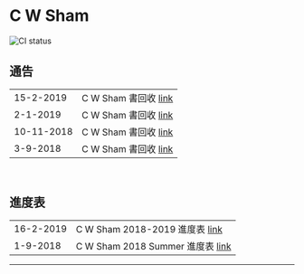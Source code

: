 # C W Sham
![CI status](https://img.shields.io/badge/CWSHAM%20-Physics-00b2b4.svg)

## 通告
|||
|:-|:-|
|15-2-2019|C W Sham 書回收 [link](https://github.com/chunhon/cwsham/blob/master/return_15022019.md)|
|2-1-2019|C W Sham 書回收 [link](https://github.com/chunhon/cwsham/blob/master/return_02012019.md)|
|10-11-2018|C W Sham 書回收 [link](https://github.com/chunhon/cwsham/blob/master/return_10112018.md)|
|3-9-2018|C W Sham 書回收 [link](https://github.com/chunhon/cwsham/blob/master/return_03092018.md)|
<br>

## 進度表
|||
|:-|:-|
|16-2-2019|C W Sham 2018-2019 進度表 [link](https://github.com/chunhon/cwsham/blob/master/weeklyprogress_2018_2019.md)|
|1-9-2018|C W Sham 2018 Summer 進度表 [link](https://github.com/chunhon/cwsham/blob/master/weeklyprogress_2018_summer.md)|

***

